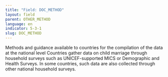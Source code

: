 ```yaml
---
title: "Field: DOC_METHOD"
layout: field
parent: OTHER_METHOD
language: en
indicator: 5-3-1
slug: DOC_METHOD
---
```

Methods and guidance available to countries for the compilation of the data at the national level
Countries gather data on child marriage through household surveys such as UNICEF-supported MICS or Demographic and Health Surveys. In some countries, such data are also collected through other national household surveys.